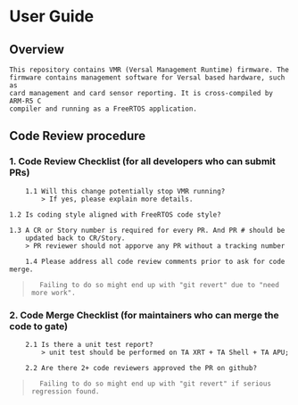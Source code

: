 # User Guide

## Overview
    This repository contains VMR (Versal Management Runtime) firmware. The
    firmware contains management software for Versal based hardware, such as
    card management and card sensor reporting. It is cross-compiled by ARM-R5 C
    compiler and running as a FreeRTOS application.

## Code Review procedure

### 1. Code Review Checklist (for all developers who can submit PRs)

        1.1 Will this change potentially stop VMR running? 
            > If yes, please explain more details.

	1.2 Is coding style aligned with FreeRTOS code style?

	1.3 A CR or Story number is required for every PR. And PR # should be
	    updated back to CR/Story.
	    > PR reviewer should not apporve any PR without a tracking number

        1.4 Please address all code review comments prior to ask for code merge.

>       Failing to do so might end up with "git revert" due to "need more work".
	
	
### 2. Code Merge Checklist (for maintainers who can merge the code to gate)

        2.1 Is there a unit test report?
            > unit test should be performed on TA XRT + TA Shell + TA APU;

        2.2 Are there 2+ code reviewers approved the PR on github?

>       Failing to do so might end up with "git revert" if serious regression found. 


